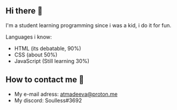 ## Hi there 👋
I'm a student learning programming since i was a kid, i do it for fun.

Languages i know:
- HTML (its debatable, 90%)
- CSS (about 50%)
- JavaScript (Still learning 30%)

## How to contact me 📨
- My e-mail adress: atmadeeva@proton.me
- My discord: Soulless#3692
